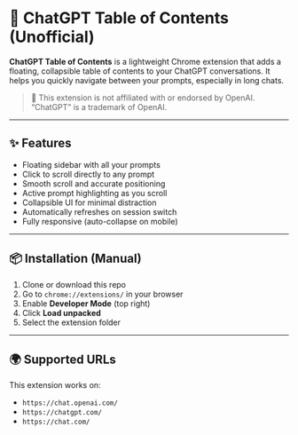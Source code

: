 # 📘 ChatGPT Table of Contents (Unofficial)

**ChatGPT Table of Contents** is a lightweight Chrome extension that adds a floating, collapsible table of contents to your ChatGPT conversations. It helps you quickly navigate between your prompts, especially in long chats.

> 🧠 This extension is not affiliated with or endorsed by OpenAI.  
> “ChatGPT” is a trademark of OpenAI.

---

## ✨ Features

- Floating sidebar with all your prompts
- Click to scroll directly to any prompt
- Smooth scroll and accurate positioning
- Active prompt highlighting as you scroll
- Collapsible UI for minimal distraction
- Automatically refreshes on session switch
- Fully responsive (auto-collapse on mobile)

---

## 📦 Installation (Manual)

1. Clone or download this repo
2. Go to `chrome://extensions/` in your browser
3. Enable **Developer Mode** (top right)
4. Click **Load unpacked**
5. Select the extension folder

---

## 🌍 Supported URLs

This extension works on:

- `https://chat.openai.com/`
- `https://chatgpt.com/`
- `https://chat.com/`
